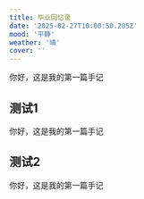 ```yaml
---
title: 毕业回忆录
date: '2025-02-27T10:00:50.205Z'
mood: '平静'
weather: '晴'
cover: ''
---
```


你好，这是我的第一篇手记

## 测试1

你好，这是我的第一篇手记

## 测试2

你好，这是我的第一篇手记
